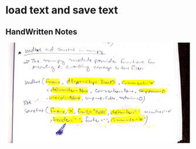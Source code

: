 # load text and save text

## HandWritten Notes
<p align="center">
<img src="./1.jpg" alt="Page 1" width="800"/>
<p\>
